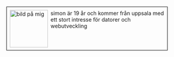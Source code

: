 <style>
.byline {
    border: 1px solid #000000;
    padding: 1ex;
    clear: both;
    margin:
    width:800px;
    overflow: auto;
}

.byline img {
    float:left;
    margin-right: 1ex;
    width: 100px;
    height: 100px;
}
</style>

<figure class='byline'>
    <img src="img/img/bylineme.jpg" alt="bild på mig"/>
    <figcaption>
        simon är 19 år och kommer från uppsala med ett stort intresse för datorer och webutveckling<br>

   </figcaption>

</figure>

